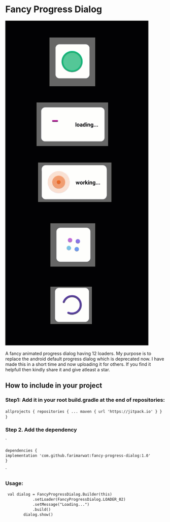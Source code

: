 # Fancy Progress Dialog
![Demo](01.gif)

A fancy animated progress dialog having 12 loaders. My purpose is to replace the android default progress dialog which is deprecated now.
I have made this in a short time and now uploading it for others. 
If you find it helpfull  then kindly share it and give atleast a star.

## How to include in your project

### Step1: Add it in your root build.gradle at the end of repositories:
`allprojects {
		repositories {
			...
			maven { url 'https://jitpack.io' }
		}
	}` 
  
  ### Step 2. Add the dependency
  `

	dependencies {
    implementation 'com.github.farimarwat:fancy-progress-dialog:1.0'
	}

`
### Usage:

```
 val dialog = FancyProgressDialog.Builder(this)
            .setLoader(FancyProgressDialog.LOADER_02)
            .setMessage("Loading...")
            .build()
        dialog.show()
```
